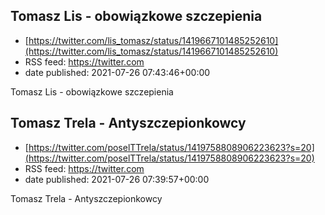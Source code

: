 ## Tomasz Lis - obowiązkowe szczepienia
 - [https://twitter.com/lis_tomasz/status/1419667101485252610](https://twitter.com/lis_tomasz/status/1419667101485252610)
 - RSS feed: https://twitter.com
 - date published: 2021-07-26 07:43:46+00:00

Tomasz Lis - obowiązkowe szczepienia

## Tomasz Trela - Antyszczepionkowcy
 - [https://twitter.com/poselTTrela/status/1419758808906223623?s=20](https://twitter.com/poselTTrela/status/1419758808906223623?s=20)
 - RSS feed: https://twitter.com
 - date published: 2021-07-26 07:39:57+00:00

Tomasz Trela - Antyszczepionkowcy


